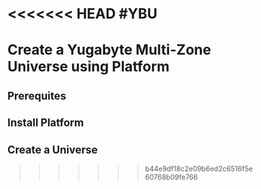 <<<<<<< HEAD
#YBU
=======
# Create a Yugabyte Multi-Zone Universe using Platform

## Prerequites

## Install Platform

## Create a Universe

>>>>>>> b44e9df18c2e09b6ed2c6516f5e60768b09fe766
